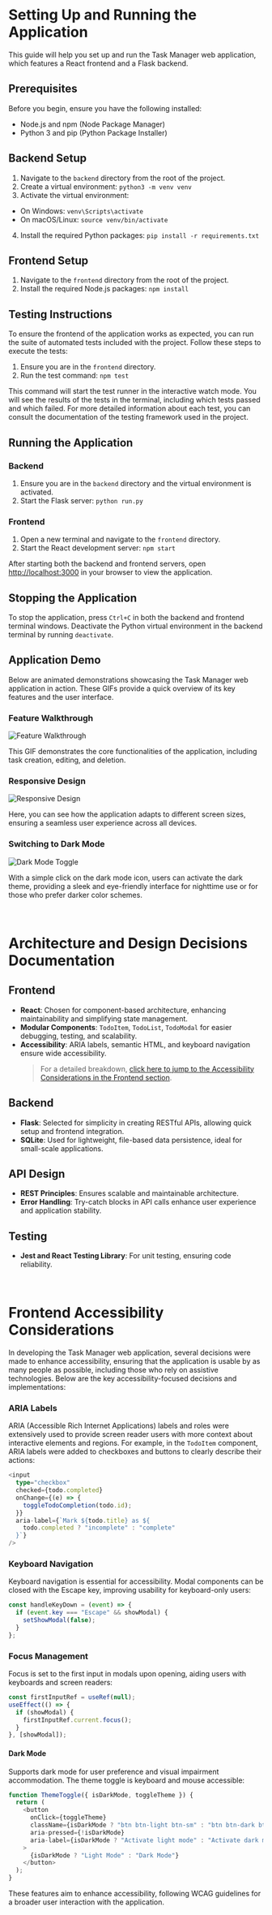 # Setting Up and Running the Application

This guide will help you set up and run the Task Manager web application, which features a React frontend and a Flask backend.

## Prerequisites

Before you begin, ensure you have the following installed:

- Node.js and npm (Node Package Manager)
- Python 3 and pip (Python Package Installer)

## Backend Setup

1. Navigate to the `backend` directory from the root of the project.
2. Create a virtual environment:
   `python3 -m venv venv`
3. Activate the virtual environment:

- On Windows:
  `venv\Scripts\activate`
- On macOS/Linux:
  `source venv/bin/activate`

4. Install the required Python packages:
   `pip install -r requirements.txt`

## Frontend Setup

1. Navigate to the `frontend` directory from the root of the project.
2. Install the required Node.js packages:
   `npm install`

## Testing Instructions

To ensure the frontend of the application works as expected, you can run the suite of automated tests included with the project. Follow these steps to execute the tests:

1. Ensure you are in the `frontend` directory.
2. Run the test command:
   `npm test`

This command will start the test runner in the interactive watch mode. You will see the results of the tests in the terminal, including which tests passed and which failed. For more detailed information about each test, you can consult the documentation of the testing framework used in the project.

## Running the Application

### Backend

1. Ensure you are in the `backend` directory and the virtual environment is activated.
2. Start the Flask server:
   `python run.py`

### Frontend

1. Open a new terminal and navigate to the `frontend` directory.
2. Start the React development server:
   `npm start`

After starting both the backend and frontend servers, open [http://localhost:3000](http://localhost:3000) in your browser to view the application.

## Stopping the Application

To stop the application, press `Ctrl+C` in both the backend and frontend terminal windows. Deactivate the Python virtual environment in the backend terminal by running `deactivate`.

## Application Demo

Below are animated demonstrations showcasing the Task Manager web application in action. These GIFs provide a quick overview of its key features and the user interface.

### Feature Walkthrough

![Feature Walkthrough](https://media.giphy.com/media/Gq6sthC2ooCXPBod68/giphy.gif)

This GIF demonstrates the core functionalities of the application, including task creation, editing, and deletion.

### Responsive Design

![Responsive Design](https://media.giphy.com/media/v1.Y2lkPTc5MGI3NjExbXVyejJ3NnBoa3NzOHRnOHQycHE0cjF3eXpjbTRtdnliZGVxYWp6ZyZlcD12MV9pbnRlcm5hbF9naWZfYnlfaWQmY3Q9Zw/4XL5XojbI5rIy81tWk/giphy.gif)

Here, you can see how the application adapts to different screen sizes, ensuring a seamless user experience across all devices.

### Switching to Dark Mode

![Dark Mode Toggle](https://media.giphy.com/media/v1.Y2lkPTc5MGI3NjExc2xhaHk5M2gxY25wbGJndWNlZWdrMzVpdWswaW95cGVoMnJiZzQybyZlcD12MV9pbnRlcm5hbF9naWZfYnlfaWQmY3Q9Zw/FkPjq8IQP5WdNDMv7e/giphy.gif)

With a simple click on the dark mode icon, users can activate the dark theme, providing a sleek and eye-friendly interface for nighttime use or for those who prefer darker color schemes.

&nbsp;

# Architecture and Design Decisions Documentation

## Frontend

- **React**: Chosen for component-based architecture, enhancing maintainability and simplifying state management.
- **Modular Components**: `TodoItem`, `TodoList`, `TodoModal` for easier debugging, testing, and scalability.
- **Accessibility**: ARIA labels, semantic HTML, and keyboard navigation ensure wide accessibility.
  > For a detailed breakdown, [click here to jump to the Accessibility Considerations in the Frontend section](#frontend-accessibility-considerations).

## Backend

- **Flask**: Selected for simplicity in creating RESTful APIs, allowing quick setup and frontend integration.
- **SQLite**: Used for lightweight, file-based data persistence, ideal for small-scale applications.

## API Design

- **REST Principles**: Ensures scalable and maintainable architecture.
- **Error Handling**: Try-catch blocks in API calls enhance user experience and application stability.

## Testing

- **Jest and React Testing Library**: For unit testing, ensuring code reliability.

&nbsp;

# Frontend Accessibility Considerations

In developing the Task Manager web application, several decisions were made to enhance accessibility, ensuring that the application is usable by as many people as possible, including those who rely on assistive technologies. Below are the key accessibility-focused decisions and implementations:

### ARIA Labels

ARIA (Accessible Rich Internet Applications) labels and roles were extensively used to provide screen reader users with more context about interactive elements and regions. For example, in the `TodoItem` component, ARIA labels were added to checkboxes and buttons to clearly describe their actions:

```ts
<input
  type="checkbox"
  checked={todo.completed}
  onChange={(e) => {
    toggleTodoCompletion(todo.id);
  }}
  aria-label={`Mark ${todo.title} as ${
    todo.completed ? "incomplete" : "complete"
  }`}
/>
```

### Keyboard Navigation

Keyboard navigation is essential for accessibility. Modal components can be closed with the Escape key, improving usability for keyboard-only users:

```ts
const handleKeyDown = (event) => {
  if (event.key === "Escape" && showModal) {
    setShowModal(false);
  }
};
```

### Focus Management

Focus is set to the first input in modals upon opening, aiding users with keyboards and screen readers:

```ts
const firstInputRef = useRef(null);
useEffect(() => {
  if (showModal) {
    firstInputRef.current.focus();
  }
}, [showModal]);
```

#### Dark Mode

Supports dark mode for user preference and visual impairment accommodation. The theme toggle is keyboard and mouse accessible:

```ts
function ThemeToggle({ isDarkMode, toggleTheme }) {
  return (
    <button
      onClick={toggleTheme}
      className={isDarkMode ? "btn btn-light btn-sm" : "btn btn-dark btn-sm"}
      aria-pressed={!isDarkMode}
      aria-label={isDarkMode ? "Activate light mode" : "Activate dark mode"}
    >
      {isDarkMode ? "Light Mode" : "Dark Mode"}
    </button>
  );
}
```

These features aim to enhance accessibility, following WCAG guidelines for a broader user interaction with the application.
